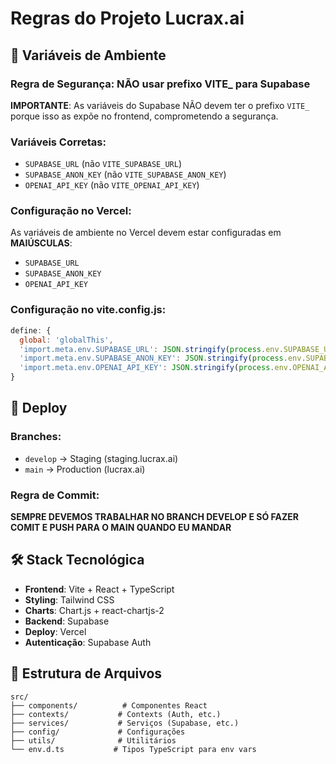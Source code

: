 # Regras do Projeto Lucrax.ai

## 🔐 Variáveis de Ambiente

### Regra de Segurança: NÃO usar prefixo VITE_ para Supabase

**IMPORTANTE**: As variáveis do Supabase NÃO devem ter o prefixo `VITE_` porque isso as expõe no frontend, comprometendo a segurança.

### Variáveis Corretas:
- `SUPABASE_URL` (não `VITE_SUPABASE_URL`)
- `SUPABASE_ANON_KEY` (não `VITE_SUPABASE_ANON_KEY`)
- `OPENAI_API_KEY` (não `VITE_OPENAI_API_KEY`)

### Configuração no Vercel:
As variáveis de ambiente no Vercel devem estar configuradas em **MAIÚSCULAS**:
- `SUPABASE_URL`
- `SUPABASE_ANON_KEY`
- `OPENAI_API_KEY`

### Configuração no vite.config.js:
```javascript
define: {
  global: 'globalThis',
  'import.meta.env.SUPABASE_URL': JSON.stringify(process.env.SUPABASE_URL),
  'import.meta.env.SUPABASE_ANON_KEY': JSON.stringify(process.env.SUPABASE_ANON_KEY),
  'import.meta.env.OPENAI_API_KEY': JSON.stringify(process.env.OPENAI_API_KEY),
}
```

## 🚀 Deploy

### Branches:
- `develop` → Staging (staging.lucrax.ai)
- `main` → Production (lucrax.ai)

### Regra de Commit:
**SEMPRE DEVEMOS TRABALHAR NO BRANCH DEVELOP E SÓ FAZER COMIT E PUSH PARA O MAIN QUANDO EU MANDAR**

## 🛠️ Stack Tecnológica

- **Frontend**: Vite + React + TypeScript
- **Styling**: Tailwind CSS
- **Charts**: Chart.js + react-chartjs-2
- **Backend**: Supabase
- **Deploy**: Vercel
- **Autenticação**: Supabase Auth

## 📁 Estrutura de Arquivos

```
src/
├── components/          # Componentes React
├── contexts/           # Contexts (Auth, etc.)
├── services/           # Serviços (Supabase, etc.)
├── config/             # Configurações
├── utils/              # Utilitários
└── env.d.ts           # Tipos TypeScript para env vars
```
